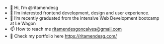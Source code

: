 - 👋 Hi, I’m @ritamendesg
- 👀 I’m interested frontend development, design and user experience.
- 🌱 I’m recently graduated from the intensive Web Development bootcamp at Le Wagon
- 📫 How to reach me ritamendesgoncalves@gmail.com
- 🌟 Check my portfolio here https://ritamendesg.com/

<!---
ritamendesg/ritamendesg is a ✨ special ✨ repository because its `README.md` (this file) appears on your GitHub profile.
You can click the Preview link to take a look at your changes.
--->
